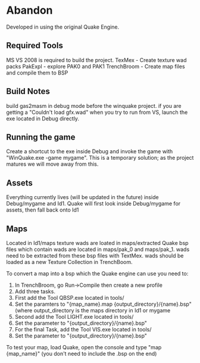 # Abandon
Developed in using the original Quake Engine.

## Required Tools
MS VS 2008 is required to build the project.
TexMex - Create texture wad packs
PakExpl - explore PAK0 and PAK1
TrenchBroom - Create map files and compile them to BSP

## Build Notes
build gas2masm in debug mode before the winquake project.
if you are getting a "Couldn't load gfx.wad" when you try to run from VS, launch the exe located in Debug directly.

## Running the game
Create a shortcut to the exe inside Debug and invoke the game with "WinQuake.exe -game mygame".
This is a temporary solution; as the project matures we will move away from this.

## Assets
Everything currently lives (will be updated in the future) inside Debug/mygame and Id1.
Quake will first look inside Debug/mygame for assets, then fall back onto Id1

## Maps
Located in Id1/maps
texture wads are loated in maps/extracted
Quake bsp files which contain wads are located in maps/pak_0 and maps/pak_1.
wads need to be extracted from these bsp files with TextMex.
wads should be loaded as a new Texture Collection in TrenchBoom.

To convert a map into a bsp which the Quake engine can use you need to:
1. In TrenchBroom, go Run->Compile then create a new profile
2. Add three tasks.
3. First add the Tool QBSP.exe located in tools/
4. Set the paramters to "{map_name}.map {output_directory}/{name}.bsp" (where output_directory is the maps directory in Id1 or mygame
5. Second add the Tool LIGHT.exe located in tools/
6. Set the parameter to "{output_directory}/{name}.bsp"
7. For the final Task, add the Tool VIS.exe located in tools/
8. Set the parameter to "{output_directory}/{name}.bsp"

To test your map, load Quake, open the console and type "map {map_name}" (you don't need to include the .bsp on the end)

